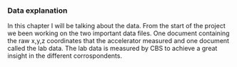 ### Data explanation
In this chapter I will be talking about the data. From the start of the project we been working on the two important data files. One document containing the raw x,y,z coordinates that the accelerator measured and one document called the lab data. The lab data is measured by CBS to achieve a great insight in the different corrospondents. 

